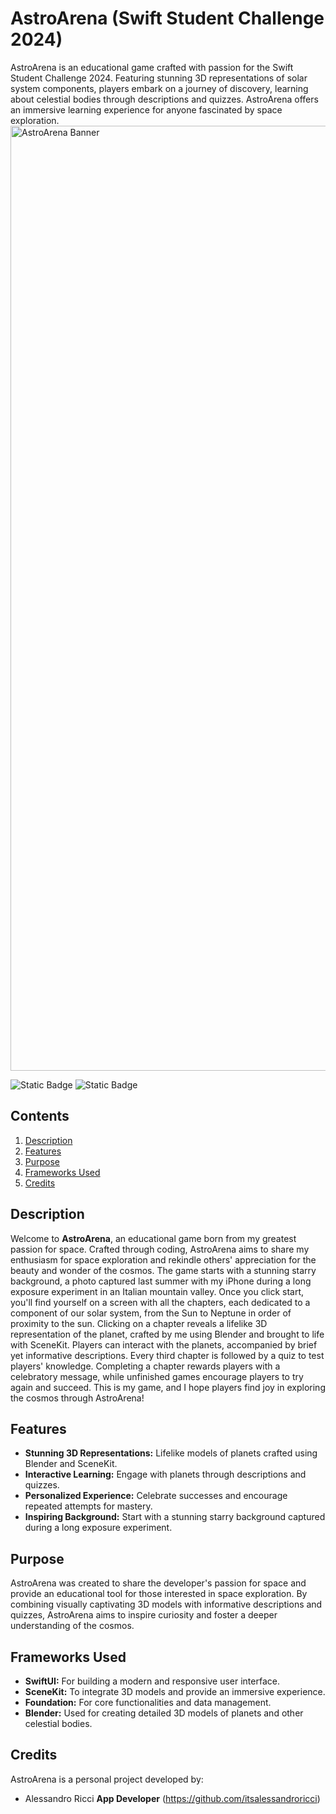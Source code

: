 # AstroArena (Swift Student Challenge 2024)

AstroArena is an educational game crafted with passion for the Swift Student Challenge 2024. Featuring stunning 3D representations of solar system components, players embark on a journey of discovery, learning about celestial bodies through descriptions and quizzes. AstroArena offers an immersive learning experience for anyone fascinated by space exploration.
<img width="1512" alt="AstroArena Banner" src="https://github.com/itsalessandroricci/AstroArena/assets/120020257/7e312f2c-aae5-4630-b6bb-b40c0c540cf7">

![Static Badge](https://img.shields.io/badge/XCode_Version-15.0-green?style=flat&logo=xcode) ![Static Badge](https://img.shields.io/badge/Swift_Version-5.9-green?style=flat&logo=swift)

## Contents

1. [Description](#description)
2. [Features](#features)
3. [Purpose](#purpose)
4. [Frameworks Used](#frameworks)
5. [Credits](#credits)

<a name="description"></a>
## Description

Welcome to **AstroArena**, an educational game born from my greatest passion for space. Crafted through coding, AstroArena aims to share my enthusiasm for space exploration and rekindle others' appreciation for the beauty and wonder of the cosmos. The game starts with a stunning starry background, a photo captured last summer with my iPhone during a long exposure experiment in an Italian mountain valley. Once you click start, you'll find yourself on a screen with all the chapters, each dedicated to a component of our solar system, from the Sun to Neptune in order of proximity to the sun. Clicking on a chapter reveals a lifelike 3D representation of the planet, crafted by me using Blender and brought to life with SceneKit. Players can interact with the planets, accompanied by brief yet informative descriptions. Every third chapter is followed by a quiz to test players' knowledge. Completing a chapter rewards players with a celebratory message, while unfinished games encourage players to try again and succeed. This is my game, and I hope players find joy in exploring the cosmos through AstroArena!

<a name="features"></a>
## Features

- **Stunning 3D Representations:** Lifelike models of planets crafted using Blender and SceneKit.
- **Interactive Learning:** Engage with planets through descriptions and quizzes.
- **Personalized Experience:** Celebrate successes and encourage repeated attempts for mastery.
- **Inspiring Background:** Start with a stunning starry background captured during a long exposure experiment.

<a name="purpose"></a>
## Purpose

AstroArena was created to share the developer's passion for space and provide an educational tool for those interested in space exploration. By combining visually captivating 3D models with informative descriptions and quizzes, AstroArena aims to inspire curiosity and foster a deeper understanding of the cosmos.

<a name="frameworks"></a>
## Frameworks Used

- **SwiftUI:** For building a modern and responsive user interface.
- **SceneKit:** To integrate 3D models and provide an immersive experience.
- **Foundation:** For core functionalities and data management.
- **Blender:** Used for creating detailed 3D models of planets and other celestial bodies.

<a name="credits"></a>
## Credits

AstroArena is a personal project developed by:

- Alessandro Ricci
   **App Developer** (https://github.com/itsalessandroricci)


